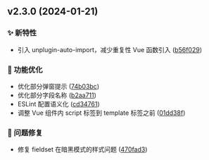 ## v2.3.0 (2024-01-21)

### ✨ 新特性

* 引入 unplugin-auto-import，减少重复性 Vue 函数引入 ([b56f029](https://github.com/Charles7c/continew-admin-ui/commit/b56f029e680dc86f8bba174d80ef90ed11f9f25c))

### 💎 功能优化

- 优化部分弹窗提示 ([74b03bc](https://github.com/Charles7c/continew-admin-ui/commit/74b03bc3f62e90e987ff9b1a72fedaa903f85b1e))
- 优化部分字段名称 ([b2aa711](https://github.com/Charles7c/continew-admin-ui/commit/b2aa7114bca66c7c9ab9e71a7f757390cf2a4e54))
- ESLint 配置语义化 ([cd34761](https://github.com/Charles7c/continew-admin-ui/commit/cd3476107ef69f0889473abee416db3ad29701e7))
- 调整 Vue 组件内 script 标签到 template 标签之前 ([01dd38f](https://github.com/Charles7c/continew-admin-ui/commit/01dd38f8abccf5d88d8cd0d73df438f3389de7f7))

### 🐛 问题修复

- 修复 fieldset 在暗黑模式的样式问题 ([470fad3](https://github.com/Charles7c/continew-admin-ui/commit/470fad3a0bfd3fbd343252a49078b28b779d1be5))
